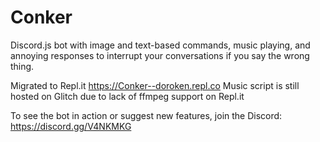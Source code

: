 # Conker
Discord.js bot with image and text-based commands, music playing, and annoying responses to interrupt your conversations if you say the wrong thing.

Migrated to Repl.it https://Conker--doroken.repl.co
Music script is still hosted on Glitch due to lack of ffmpeg support on Repl.it

To see the bot in action or suggest new features, join the Discord: https://discord.gg/V4NKMKG
